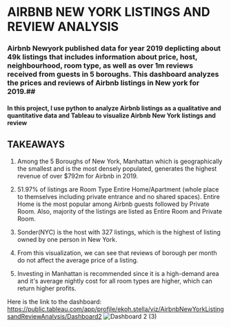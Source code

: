 # AIRBNB NEW YORK LISTINGS AND REVIEW ANALYSIS
### Airbnb Newyork published data for year 2019 deplicting about 49k listings that includes information about price, host, neighbourhood, room type, as well as over 1m reviews  received from guests in 5 boroughs. This dashboard analyzes the prices and reviews of Airbnb listings in New york for 2019.##

#### In this project, I use python to analyze Airbnb listings as a qualitative and quantitative data and Tableau to visualize Airbnb New York listings and review

## TAKEAWAYS
1. Among the 5 Boroughs of New York, Manhattan which is geographically the smallest and is the most densely populated, generates the highest revenue of over $792m for Airbnb in 2019. 

2. 51.97% of listings are Room Type Entire Home/Apartment (whole place to themselves including private entrance and no shared spaces). Entire Home is the most popular among Airbnb guests followed by Private Room. Also, majority of the listings are listed as Entire Room and Private Room.

3. Sonder(NYC) is the host with 327 listings, which is the highest of listing owned by one person in New York.

4. From this visualization, we can see that reviews of borough per month do not affect the average price of  a listing.

5. Investing in Manhattan is recommended since it is a high-demand area and it's average nightly cost for all room types are higher, which can return higher profits.

Here is the link to the dashboard: https://public.tableau.com/app/profile/ekoh.stella/viz/AirbnbNewYorkListingsandReviewAnalysis/Dashboard2
![Dashboard 2 (3)](https://user-images.githubusercontent.com/100838547/224493779-36eb4dfa-91d2-423c-8d74-41383b923f20.png)

